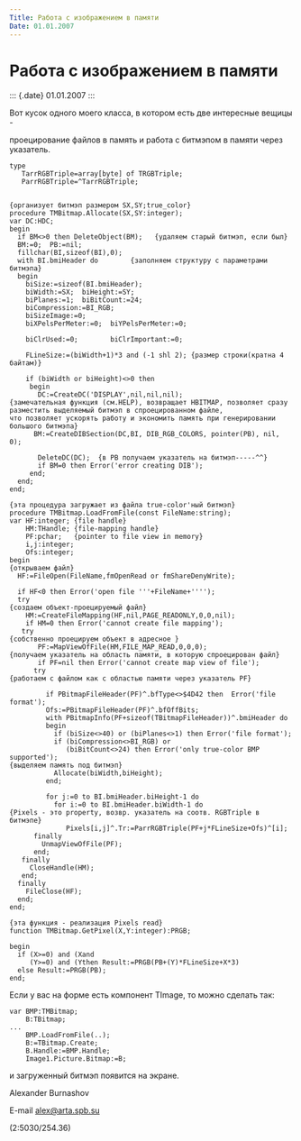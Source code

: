 ```yaml
---
Title: Работа с изображением в памяти
Date: 01.01.2007
---
```



Работа с изображением в памяти
==============================

::: {.date}
01.01.2007
:::

Вот кусок одного моего класса, в котором есть две интересные вещицы -

проецирование файлов в память и работа с битмэпом в памяти через
указатель.

    type 
       TarrRGBTriple=array[byte] of TRGBTriple; 
       ParrRGBTriple=^TarrRGBTriple; 
     
     
    {организует битмэп размером SX,SY;true_color} 
    procedure TMBitmap.Allocate(SX,SY:integer); 
    var DC:HDC; 
    begin 
      if BM<>0 then DeleteObject(BM);   {удаляем старый битмэп, если был} 
      BM:=0;  PB:=nil; 
      fillchar(BI,sizeof(BI),0); 
      with BI.bmiHeader do        {заполняем структуру с параметрами битмэпа} 
      begin 
        biSize:=sizeof(BI.bmiHeader); 
        biWidth:=SX;  biHeight:=SY; 
        biPlanes:=1;  biBitCount:=24; 
        biCompression:=BI_RGB; 
        biSizeImage:=0; 
        biXPelsPerMeter:=0;  biYPelsPerMeter:=0; 
     
        biClrUsed:=0;        biClrImportant:=0; 
     
        FLineSize:=(biWidth+1)*3 and (-1 shl 2); {размер строки(кратна 4 байтам)} 
     
        if (biWidth or biHeight)<>0 then 
         begin 
           DC:=CreateDC('DISPLAY',nil,nil,nil); 
    {замечательная функция (см.HELP), возвращает HBITMAP, позволяет сразу разместить выделяемый битмэп в спроецированном файле,
    что позволяет ускорять работу и экономить память при генерировании большого битмэпа} 
          BM:=CreateDIBSection(DC,BI, DIB_RGB_COLORS, pointer(PB), nil, 0); 
     
           DeleteDC(DC);  {в PB получаем указатель на битмэп-----^^} 
           if BM=0 then Error('error creating DIB'); 
         end; 
      end; 
    end; 
     
    {эта процедура загружает из файла true-color'ный битмэп} 
    procedure TMBitmap.LoadFromFile(const FileName:string); 
    var HF:integer; {file handle} 
        HM:THandle; {file-mapping handle} 
        PF:pchar;   {pointer to file view in memory} 
        i,j:integer; 
        Ofs:integer; 
    begin 
    {открываем файл} 
      HF:=FileOpen(FileName,fmOpenRead or fmShareDenyWrite); 
     
      if HF<0 then Error('open file '''+FileName+''''); 
      try 
    {создаем объект-проецируемый файл} 
        HM:=CreateFileMapping(HF,nil,PAGE_READONLY,0,0,nil); 
        if HM=0 then Error('cannot create file mapping'); 
       try 
    {собственно проецируем объект в адресное } 
           PF:=MapViewOfFile(HM,FILE_MAP_READ,0,0,0); 
    {получаем указатель на область памяти, в которую спроецирован файл} 
           if PF=nil then Error('cannot create map view of file'); 
          try 
    {работаем с файлом как с областью памяти через указатель PF} 
     
             if PBitmapFileHeader(PF)^.bfType<>$4D42 then  Error('file format'); 
             Ofs:=PBitmapFileHeader(PF)^.bfOffBits; 
             with PBitmapInfo(PF+sizeof(TBitmapFileHeader))^.bmiHeader do 
             begin 
               if (biSize<>40) or (biPlanes<>1) then Error('file format'); 
               if (biCompression<>BI_RGB) or 
                  (biBitCount<>24) then Error('only true-color BMP supported'); 
    {выделяем память под битмэп} 
               Allocate(biWidth,biHeight); 
             end; 
     
             for j:=0 to BI.bmiHeader.biHeight-1 do 
               for i:=0 to BI.bmiHeader.biWidth-1 do 
    {Pixels - это property, возвр. указатель на соотв. RGBTriple в битмэпе} 
                  Pixels[i,j]^.Tr:=ParrRGBTriple(PF+j*FLineSize+Ofs)^[i]; 
          finally 
            UnmapViewOfFile(PF); 
          end; 
       finally 
         CloseHandle(HM); 
       end; 
      finally 
        FileClose(HF); 
      end; 
    end; 
     
    {эта функция - реализация Pixels read} 
    function TMBitmap.GetPixel(X,Y:integer):PRGB; 
     
    begin 
      if (X>=0) and (Xand 
         (Y>=0) and (Ythen Result:=PRGB(PB+(Y)*FLineSize+X*3) 
      else Result:=PRGB(PB); 
    end; 

Если у вас на форме есть компонент TImage, то можно сделать так:

    var BMP:TMBitmap; 
        B:TBitmap; 
    ... 
        BMP.LoadFromFile(..); 
        B:=TBitmap.Create; 
        B.Handle:=BMP.Handle; 
        Image1.Picture.Bitmap:=B; 

и загруженный битмэп появится на экране.

Alexander Burnashov

E-mail alex@arta.spb.su

(2:5030/254.36)
